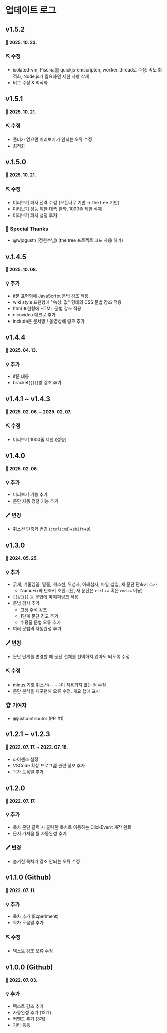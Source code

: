 # 업데이트 로그

## v1.5.2
#### 📆 2025. 10. 23.
### ⛏️ 수정
- isolated-vm, Piscina를 quickjs-emscripten, worker_thread로 수정: 속도 최적화, Node.js가 필요하던 제한 사항 삭제
- 버그 수정 & 최적화

## v1.5.1
#### 📆 2025. 10. 21.
### ⛏️ 수정
- 폴더가 없으면 미리보기가 안되는 오류 수정
- 최적화

## v.1.5.0
#### 📆 2025. 10. 21.
### ⛏️ 수정
- 미리보기 파서 전격 수정 (오픈나무 기반 → the tree 기반)
- 미리보기 성능 제한 대폭 완화, 1000줄 제한 삭제
- 미리보기 파서 설정 추가

### 🌟 Special Thanks
* @wjdgustn (정현수님) (the tree 프로젝트 코드 사용 허가)

## v.1.4.5
#### 📆 2025. 10. 08.
### 💡 추가
- if문 표현형에 JavaScript 문법 강조 적용
- wiki style 표현형에 "속성: 값" 형태의 CSS 문법 강조 적용
- html 표현형에 HTML 문법 강조 적용
- nicovideo 매크로 추가
- include문 문서명 / 동영상에 링크 추가

## v1.4.4
#### 📆 2025. 04. 13.
### 💡 추가
- if문 대응
- bracket(`{{{`)쌍 강조 추가

## v1.4.1 ~ v1.4.3
#### 📆 2025. 02. 06. ~ 2025. 02. 07.
### ⛏️ 수정
- 미리보기 1000줄 제한 (성능)

## v1.4.0
#### 📆 2025. 02. 06.
### 💡 추가
 - 미리보기 기능 추가
 - 문단 자동 정렬 기능 추가

### 🖊️ 변경
 - 취소선 단축키 변경 (`ctrl`(`cmd`)+`shift`+`D`)

## v1.3.0
#### 📆 2024. 05. 25.
### 💡 추가

- 굵게, 기울임꼴, 밑줄, 취소선, 위첨자, 아래첨자, 파일 삽입, 새 문단 단축키 추가 <!-- TODO: 추가하는대로 여기 넣기-->
  - NamuFix와 단축키 호환. (단, 새 문단은  `ctrl`+`=` 혹은 `cmd`+`=` 이용)
- ``[[링크]]`` 등 문법에 하이퍼링크 적용
- 문법 검사 추가
  - 고정 주석 강조
  - 1단계 문단 경고 추가
  - 수평줄 문법 오류 추가
- 여러 문법의 자동완성 추가

### 🖊️ 변경

- 문단 단계를 변경할 때 문단 전체를 선택하지 않아도 되도록 수정
  
### ⛏️ 수정

- minus 기호 취소선(-- --)이 적용되지 않는 점 수정
- 문단 분석을 재구현해 오류 수정. 개요 탭에 표시

### 🏆 기여자
* @justcontributor (PR #1)

## v1.2.1 ~ v1.2.3
#### 📆 2022. 07. 17. ~ 2022. 07. 18.
- 라이센스 설정
- VSCode 확장 프로그램 관련 정보 추가
- 목차 도움말 추가

## v1.2.0
#### 📆 2022. 07. 17.
### 💡 추가

- 목차 문단 클릭 시 클릭한 목차로 이동하는 ClickEvent 제작 완료
- 문서 가져옴 틀 자동완성 추가

### 🖊️ 변경

- 숨겨진 목차가 강조 안되는 오류 수정

## v1.1.0 (Github)
#### 📆 2022. 07. 11.
### 💡 추가

- 목차 추가 (Experiment)
- 목차 도움말 추가

###  ⛏️ 수정

- 텍스트 강조 오류 수정

## v1.0.0 (Github)
#### 📆 2022. 07. 03.
### 💡 추가

- 텍스트 강조 추가
- 자동완성 추가 (12개)
- 커맨드 추가 (3개)
- 기타 등등
